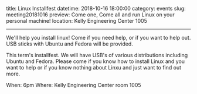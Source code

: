 title: Linux Installfest
datetime: 2018-10-16 18:00:00
category: events
slug: meeting20181016
preview: Come one, Come all and run Linux on your personal machine!
location: Kelly Engineering Center 1005

---

We'll help you install linux! Come if you need help, or if you want to help out.
USB sticks with Ubuntu and Fedora will be provided.

This term's installfest. We will have USB's of various distributions including Ubuntu and Fedora. Please come if you know how to install Linux and you want to help or if you know nothing about Linxu and just want to find out more. 

When: 6pm
Where: Kelly Engineering Center room 1005
